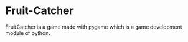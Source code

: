 # Fruit-Catcher
FruitCatcher is a game made with pygame which is a game development module of python.
